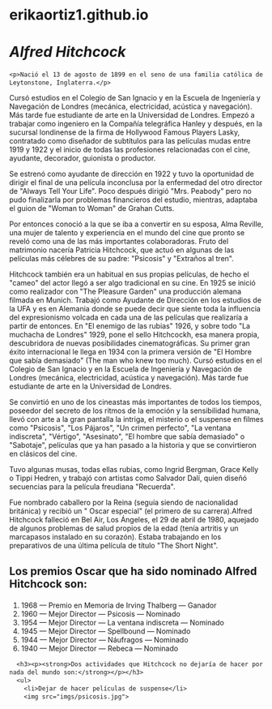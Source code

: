 # erikaortiz1.github.io
<!DOCTYPE html>
<!DOCTYPE html>
<html lang="en">
<head>
    <meta charset="UTF-8">
    <meta http-equiv="X-UA-Compatible" content="IE=edge">
    <meta name="viewport" content="width=device-width, initial-scale=1.0">
    <title>Hitchcock</title>
    <h1><em>Alfred Hitchcock</em></h1>
</head>

<body>
    


    <p>Nació el 13 de agosto de 1899 en el seno de una familia católica de Leytonstone, Inglaterra.</p>
 
   
   
   <p> Cursó estudios en el Colegio de San Ignacio y en la Escuela de Ingeniería y Navegación de Londres (mecánica, electricidad, acústica y navegación). Más tarde fue estudiante de arte en la Universidad de Londres.
    Empezó a trabajar como ingeniero en la Compañía telegráfica Hanley y después, en la sucursal londinense de la firma de Hollywood Famous Players Lasky, contratado como diseñador de subtítulos para las películas mudas entre 1919 y 1922 y el inicio de todas las profesiones relacionadas con el cine, ayudante, decorador, guionista o productor.</p>
 
<p>Se estrenó como ayudante de dirección en 1922 y tuvo la oportunidad de dirigir el final de una película inconclusa por la enfermedad del otro director de "Always Tell Your Life". Poco después dirigió "Mrs. Peabody" pero no pudo finalizarla por problemas financieros del estudio, mientras, adaptaba el guion de "Woman to Woman" de Grahan Cutts.</p>
 
<p>Por entonces conoció a la que se iba a convertir en su esposa, Alma Reville, una mujer de talento y experiencia en el mundo del cine que pronto se reveló como una de las más importantes colaboradoras. Fruto del matrimonio nacería Patricia Hitchcock, que actuó en algunas de las películas más célebres de su padre: "Psicosis" y "Extraños al tren".</p>
 
<p>Hitchcock también era un habitual en sus propias películas, de hecho el "cameo" del actor llegó a ser algo tradicional en su cine. En 1925 se inició como realizador con "The Pleasure Garden" una producción alemana filmada en Munich. Trabajó como Ayudante de Dirección en los estudios de la UFA y es en Alemania donde se puede decir que siente toda la influencia del expresionismo volcada en cada una de las películas que realizaría a partir de entonces.
    En "El enemigo de las rubias" 1926, y sobre todo "La muchacha de Londres" 1929, pone el sello Hitchcockh, esa manera propia, descubridora de nuevas posibilidades cinematográficas. Su primer gran éxito internacional le llega en 1934 con la primera versión de "El Hombre que sabía demasiado" (The man who knew too much).
    Cursó estudios en el Colegio de San Ignacio y en la Escuela de Ingeniería y Navegación de Londres (mecánica, electricidad, acústica y navegación). Más tarde fue estudiante de arte en la Universidad de Londres.
    </p>
 
 
<p>Se convirtió en uno de los cineastas más importantes de todos los tiempos, poseedor del secreto de los ritmos de la emoción y la sensibilidad humana, llevó con arte a la gran pantalla la intriga, el misterio o el suspense en filmes como "Psicosis", "Los Pájaros", "Un crimen perfecto", "La ventana indiscreta", "Vértigo", "Asesinato", "El hombre que sabía demasiado" o "Sabotaje", películas que ya han pasado a la historia y que se convirtieron en clásicos del cine.</p>
 
<p>Tuvo algunas musas, todas ellas rubias, como Ingrid Bergman, Grace Kelly o Tippi Hedren, y trabajó con artistas como Salvador Dalí, quien diseñó secuencias para la película freudiana "Recuerda".</p>
 
<p>Fue nombrado caballero por la Reina (seguía siendo de nacionalidad británica) y recibió un " Oscar especial" (el primero de su carrera).Alfred Hitchcock falleció en Bel Air, Los Ángeles, el 29 de abril de 1980, aquejado de algunos problemas de salud propios de la edad (tenía artritis y un marcapasos instalado en su corazón). Estaba trabajando en los preparativos de una última película de título "The Short Night".</p>
<h2><p><strong>Los premios Oscar que ha sido nominado Alfred Hitchcock son:</strong></p></h2>
    <ol>
        <li>1968 — Premio en Memoria de Irving Thalberg — Ganador</li>
        <li>1960 — Mejor Director — Psicosis — Nominado</li>
        <li>1954 — Mejor Director — La ventana indiscreta — Nominado</li>
        <li>1945 — Mejor Director — Spellbound — Nominado</li>
        <li>1944 — Mejor Director — Náufragos — Nominado</li>
        <li>1940 — Mejor Director — Rebeca — Nominado</li>
      </ol>
 
      <h3><p><strong>Dos actividades que Hitchcock no dejaría de hacer por nada del mundo son:</strong></p></h3>
      <ul>
        <li>Dejar de hacer películas de suspense</li>
        <img src="imgs/psicosis.jpg">
       
       
     
</body>
</html>
